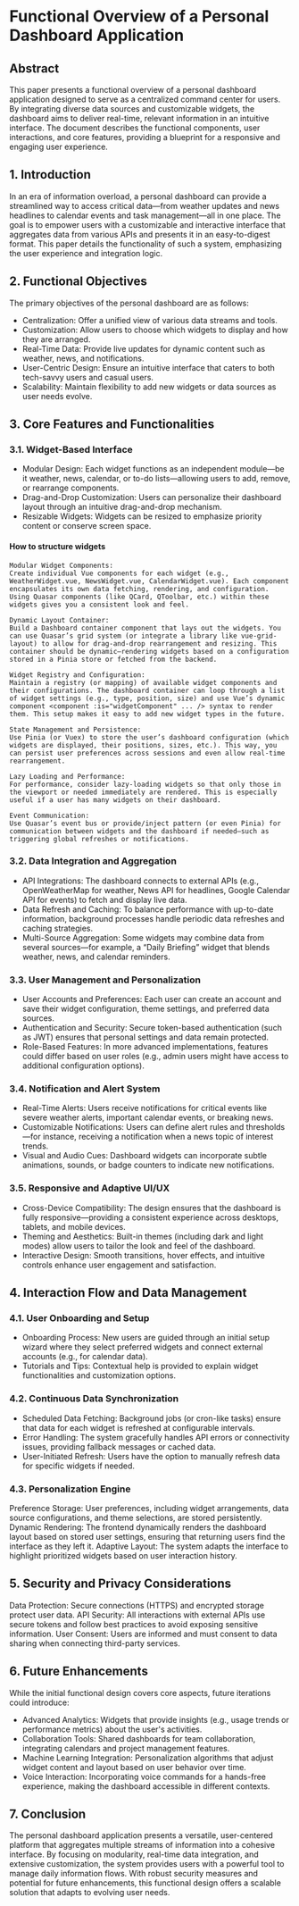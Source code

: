 # Functional Overview of a Personal Dashboard Application

## Abstract

This paper presents a functional overview of a personal dashboard application designed to serve as a centralized command center for users. By integrating diverse data sources and customizable widgets, the dashboard aims to deliver real-time, relevant information in an intuitive interface. The document describes the functional components, user interactions, and core features, providing a blueprint for a responsive and engaging user experience.

## 1. Introduction

In an era of information overload, a personal dashboard can provide a streamlined way to access critical data—from weather updates and news headlines to calendar events and task management—all in one place. The goal is to empower users with a customizable and interactive interface that aggregates data from various APIs and presents it in an easy-to-digest format. This paper details the functionality of such a system, emphasizing the user experience and integration logic.

## 2. Functional Objectives

The primary objectives of the personal dashboard are as follows:

* Centralization: Offer a unified view of various data streams and tools.
* Customization: Allow users to choose which widgets to display and how they are arranged.
* Real-Time Data: Provide live updates for dynamic content such as weather, news, and notifications.
* User-Centric Design: Ensure an intuitive interface that caters to both tech-savvy users and casual users.
* Scalability: Maintain flexibility to add new widgets or data sources as user needs evolve.

## 3. Core Features and Functionalities

### 3.1. Widget-Based Interface

* Modular Design: Each widget functions as an independent module—be it weather, news, calendar, or to-do lists—allowing users to add, remove, or rearrange components.
* Drag-and-Drop Customization: Users can personalize their dashboard layout through an intuitive drag-and-drop mechanism.
* Resizable Widgets: Widgets can be resized to emphasize priority content or conserve screen space.

#### How to structure widgets

    Modular Widget Components: 
    Create individual Vue components for each widget (e.g., WeatherWidget.vue, NewsWidget.vue, CalendarWidget.vue). Each component encapsulates its own data fetching, rendering, and configuration. Using Quasar components (like QCard, QToolbar, etc.) within these widgets gives you a consistent look and feel.

    Dynamic Layout Container:
    Build a Dashboard container component that lays out the widgets. You can use Quasar’s grid system (or integrate a library like vue-grid-layout) to allow for drag-and-drop rearrangement and resizing. This container should be dynamic—rendering widgets based on a configuration stored in a Pinia store or fetched from the backend.

    Widget Registry and Configuration:
    Maintain a registry (or mapping) of available widget components and their configurations. The dashboard container can loop through a list of widget settings (e.g., type, position, size) and use Vue’s dynamic component <component :is="widgetComponent" ... /> syntax to render them. This setup makes it easy to add new widget types in the future.

    State Management and Persistence:
    Use Pinia (or Vuex) to store the user’s dashboard configuration (which widgets are displayed, their positions, sizes, etc.). This way, you can persist user preferences across sessions and even allow real-time rearrangement.

    Lazy Loading and Performance:
    For performance, consider lazy-loading widgets so that only those in the viewport or needed immediately are rendered. This is especially useful if a user has many widgets on their dashboard.

    Event Communication:
    Use Quasar’s event bus or provide/inject pattern (or even Pinia) for communication between widgets and the dashboard if needed—such as triggering global refreshes or notifications.

### 3.2. Data Integration and Aggregation

* API Integrations: The dashboard connects to external APIs (e.g., OpenWeatherMap for weather, News API for headlines, Google Calendar API for events) to fetch and display live data.
* Data Refresh and Caching: To balance performance with up-to-date information, background processes handle periodic data refreshes and caching strategies.
* Multi-Source Aggregation: Some widgets may combine data from several sources—for example, a “Daily Briefing” widget that blends weather, news, and calendar reminders.

### 3.3. User Management and Personalization

* User Accounts and Preferences: Each user can create an account and save their widget configuration, theme settings, and preferred data sources.
* Authentication and Security: Secure token-based authentication (such as JWT) ensures that personal settings and data remain protected.
* Role-Based Features: In more advanced implementations, features could differ based on user roles (e.g., admin users might have access to additional configuration options).

### 3.4. Notification and Alert System

* Real-Time Alerts: Users receive notifications for critical events like severe weather alerts, important calendar events, or breaking news.
* Customizable Notifications: Users can define alert rules and thresholds—for instance, receiving a notification when a news topic of interest trends.
* Visual and Audio Cues: Dashboard widgets can incorporate subtle animations, sounds, or badge counters to indicate new notifications.

### 3.5. Responsive and Adaptive UI/UX

* Cross-Device Compatibility: The design ensures that the dashboard is fully responsive—providing a consistent experience across desktops, tablets, and mobile devices.
* Theming and Aesthetics: Built-in themes (including dark and light modes) allow users to tailor the look and feel of the dashboard.
* Interactive Design: Smooth transitions, hover effects, and intuitive controls enhance user engagement and satisfaction.

## 4. Interaction Flow and Data Management

### 4.1. User Onboarding and Setup

* Onboarding Process: New users are guided through an initial setup wizard where they select preferred widgets and connect external accounts (e.g., for calendar data).
* Tutorials and Tips: Contextual help is provided to explain widget functionalities and customization options.

### 4.2. Continuous Data Synchronization

* Scheduled Data Fetching: Background jobs (or cron-like tasks) ensure that data for each widget is refreshed at configurable intervals.
* Error Handling: The system gracefully handles API errors or connectivity issues, providing fallback messages or cached data.
* User-Initiated Refresh: Users have the option to manually refresh data for specific widgets if needed.

### 4.3. Personalization Engine

Preference Storage:
User preferences, including widget arrangements, data source configurations, and theme selections, are stored persistently.
Dynamic Rendering:
The frontend dynamically renders the dashboard layout based on stored user settings, ensuring that returning users find the interface as they left it.
Adaptive Layout:
The system adapts the interface to highlight prioritized widgets based on user interaction history.

## 5. Security and Privacy Considerations

Data Protection:
Secure connections (HTTPS) and encrypted storage protect user data.
API Security:
All interactions with external APIs use secure tokens and follow best practices to avoid exposing sensitive information.
User Consent:
Users are informed and must consent to data sharing when connecting third-party services.

## 6. Future Enhancements

While the initial functional design covers core aspects, future iterations could introduce:

* Advanced Analytics: Widgets that provide insights (e.g., usage trends or performance metrics) about the user's activities.
* Collaboration Tools: Shared dashboards for team collaboration, integrating calendars and project management features.
* Machine Learning Integration: Personalization algorithms that adjust widget content and layout based on user behavior over time.
* Voice Interaction: Incorporating voice commands for a hands-free experience, making the dashboard accessible in different contexts.

## 7. Conclusion

The personal dashboard application presents a versatile, user-centered platform that aggregates multiple streams of information into a cohesive interface. By focusing on modularity, real-time data integration, and extensive customization, the system provides users with a powerful tool to manage daily information flows. With robust security measures and potential for future enhancements, this functional design offers a scalable solution that adapts to evolving user needs.
